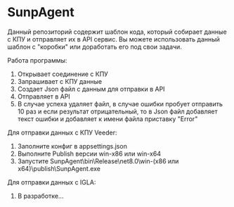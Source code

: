 # SunpAgent
Данный репозиторий содержит шаблон кода, который собирает данные с КПУ и отправляет их в API сервис.
Вы можете использовать данный шаблон с "коробки" или доработать его под свои задачи.

Работа программы:
1. Открывает соединение с КПУ
2. Запрашивает с КПУ данные
3. Создает Json файл с данным для отправки в API
4. Отправляет в API
5. В случае успеха удаляет файл, в случае ошибки пробует отправить 10 раз и если результат отрицательный, то в Json файл добавляет текст ошибки и добавляет к имени файла приставку "Error"

Для отправки данных с КПУ Veeder:
1. Заполните конфиг в appsettings.json
2. Выполните Publish версии win-x86 или win-x64
3. Запустите SunpAgent\bin\Release\net8.0\win-(x86 или x64)\publish\SunpAgent.exe

Для отправки данных с IGLA:
1. В разработке...

